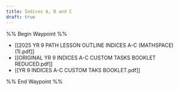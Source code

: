```yaml
---
title: Indices A, B and C
draft: true
---
```


%% Begin Waypoint %%
- [[2025 YR 9 PATH LESSON OUTLINE INDICES A-C (MATHSPACE) (1).pdf]]
- [[ORIGINAL YR 9 INDICES A-C CUSTOM TASKS  BOOKLET REDUCED.pdf]]
- [[YR 9 INDICES A-C CUSTOM TAKS BOOKLET.pdf]]

%% End Waypoint %%
